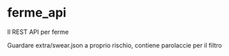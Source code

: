 # ferme_api
Il REST API per ferme

Guardare extra/swear.json a proprio rischio, contiene parolaccie per il filtro
